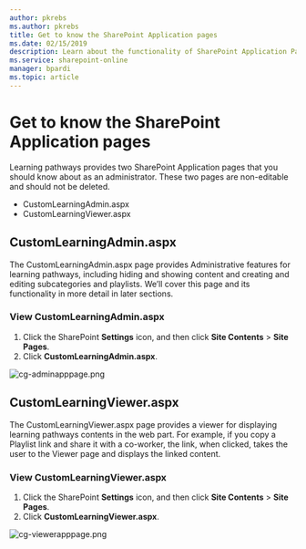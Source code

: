 ```yaml
---
author: pkrebs
ms.author: pkrebs
title: Get to know the SharePoint Application pages
ms.date: 02/15/2019
description: Learn about the functionality of SharePoint Application Pages in Microsoft 365 learning pathways
ms.service: sharepoint-online
manager: bpardi
ms.topic: article
---
```


# Get to know the SharePoint Application pages

Learning pathways provides two SharePoint Application pages that you should know about as an administrator. These two pages are non-editable and should not be deleted. 

- CustomLearningAdmin.aspx
- CustomLearningViewer.aspx

## CustomLearningAdmin.aspx

The CustomLearningAdmin.aspx page provides Administrative features for learning pathways, including hiding and showing content and creating and editing subcategories and playlists. We’ll cover this page and its functionality in more detail in later sections.

### View CustomLearningAdmin.aspx

1. Click the SharePoint **Settings** icon, and then click **Site Contents** > **Site Pages**. 
2. Click **CustomLearningAdmin.aspx**. 

![cg-adminapppage.png](media/cg-adminapppage.png)

## CustomLearningViewer.aspx
The CustomLearningViewer.aspx page provides a viewer for displaying learning pathways contents in the web part. For example, if you copy a Playlist link and share it with a co-worker, the link, when clicked, takes the user to the Viewer page and displays the linked content. 

### View CustomLearningViewer.aspx

1. Click the SharePoint **Settings** icon, and then click **Site Contents** > **Site Pages**. 
2. Click **CustomLearningViewer.aspx**. 

![cg-viewerapppage.png](media/cg-viewerapppage.png)

